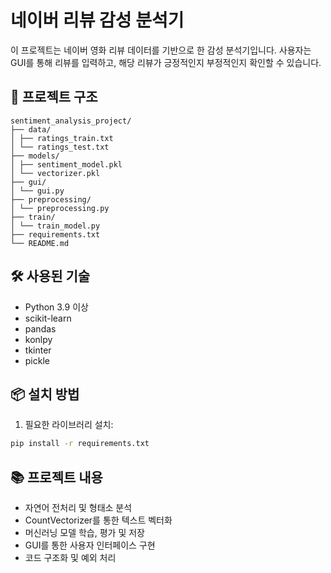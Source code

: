 # 네이버 리뷰 감성 분석기

이 프로젝트는 네이버 영화 리뷰 데이터를 기반으로 한 감성 분석기입니다. 사용자는 GUI를 통해 리뷰를 입력하고, 해당 리뷰가 긍정적인지 부정적인지 확인할 수 있습니다.

## 📁 프로젝트 구조
```
sentiment_analysis_project/
├── data/
│ ├── ratings_train.txt
│ └── ratings_test.txt
├── models/
│ ├── sentiment_model.pkl
│ └── vectorizer.pkl
├── gui/
│ └── gui.py
├── preprocessing/
│ └── preprocessing.py
├── train/
│ └── train_model.py
├── requirements.txt
└── README.md
```

## 🛠 사용된 기술

- Python 3.9 이상
- scikit-learn
- pandas
- konlpy
- tkinter
- pickle

## 📦 설치 방법

1. 필요한 라이브러리 설치:
```bash
pip install -r requirements.txt
```

## 📚 프로젝트 내용

- 자연어 전처리 및 형태소 분석
- CountVectorizer를 통한 텍스트 벡터화
- 머신러닝 모델 학습, 평가 및 저장
- GUI를 통한 사용자 인터페이스 구현
- 코드 구조화 및 예외 처리


